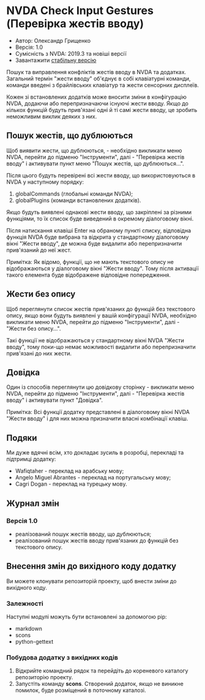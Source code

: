 # NVDA Check Input Gestures (Перевірка жестів вводу)

* Автор: Олександр Грищенко
* Версія: 1.0
* Сумісність з NVDA: 2019.3 та новіші версії
* Завантажити [стабільну версію][1]

Пошук та виправлення конфліктів жестів вводу в NVDA та додатках. Загальний термін "жести вводу" об'єднує в собі клавіатурні команди, команди введені з брайлівських клавіатур та жести сенсорних дисплеїв.

Кожен зі встановлених додатків може вносити зміни в конфігурацію NVDA, додаючи або перепризначаючи існуючі жести вводу. Якщо до кількох функцій будуть прив'язані одні й ті самі жести вводу, це зробить неможливим виклик деяких з них.

## Пошук жестів, що дублюються
Щоб виявити жести, що дублюються, - необхідно викликати меню NVDA, перейти до підменю "Інструменти", далі - "Перевірка жестів вводу" і активувати пункт меню "Пошук жестів, що дублюються...".

Після цього будуть перевірені всі жести вводу, що використовуються в NVDA у наступному порядку:

1. globalCommands (глобальні команди NVDA);
2. globalPlugins (команди встановлених додатків).

Якщо будуть виявлені однакові жести вводу, що закріплені за різними функціями, то їх список буде виведений в окремому діалоговому вікні.

Після натискання клавіші Enter на обраному пункті списку, відповідна функція NVDA буде вибрана та відкрита у стандартному діалоговому вікні "Жести вводу", де можна буде видалити або перепризначити прив'язаний до неї жест.

Примітка: Як відомо, функції, що не мають текстового опису не відображаються у діалоговому вікні "Жести вводу". Тому після активації такого елемента буде відображене відповідне попередження.

## Жести без опису
Щоб переглянути список жестів прив'язаних до функцій без текстового опису, якщо вони будуть виявлені у вашій конфігурації NVDA, необхідно викликати меню NVDA, перейти до підменю "Інструменти", далі - "Жести без опису...".

Такі функції не відображаються у стандартному вікні NVDA "Жести вводу", тому поки-що немає можливості видалити або перепризначити прив'язані до них жести.

## Довідка
Один із способів переглянути цю довідкову сторінку - викликати меню NVDA, перейти до підменю "Інструменти", далі - "Перевірка жестів вводу" і активувати пункт "Довідка".

Примітка: Всі функції додатку представлені в діалоговому вікні NVDA "Жести вводу" і для них можна призначити власні комбінації клавіш.

## Подяки
Ми дуже вдячні всім, хто докладає зусиль в розробці, перекладі та підтримці додатку:

* Wafiqtaher - переклад на арабську мову;
* Angelo Miguel Abrantes - переклад на португальську мову;
* Cagri Dogan - переклад на турецьку мову.

## Журнал змін

### Версія 1.0
* реалізований пошук жестів вводу, що дублюються;
* реалізований пошук жестів вводу прив'язаних до функцій без текстового опису.

## Внесення змін до вихідного коду додатку
Ви можете клонувати репозиторій проекту, щоб внести зміни до вихідного коду.

### Залежності
Наступні модулі можуть бути встановлені за допомогою pip:

- markdown
- scons
- python-gettext

### Побудова додатку з вихідних кодів
1. Відкрийте командний рядок та перейдіть до кореневого каталогу репозиторію проекту.
2. Запустіть команду **scons**. Створений додаток, якщо не виникне помилок, буде розміщений в поточному каталозі.

[1]: https://addons.nvda-project.org/files/get.php?file=cig

